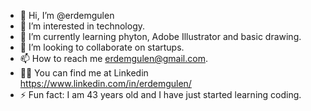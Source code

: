 - 👋 Hi, I’m @erdemgulen
- 👀 I’m interested in technology.
- 🌱 I’m currently learning phyton, Adobe Illustrator and basic drawing.
- 💞️ I’m looking to collaborate on startups.
- 📫 How to reach me erdemgulen@gmail.com.
- 👨‍💻 You can find me at Linkedin https://www.linkedin.com/in/erdemgulen/
- ⚡ Fun fact: I am 43 years old and I have just started learning coding.


<!---
erdemglen/erdemglen is a ✨ special ✨ repository because its `README.md` (this file) appears on your GitHub profile.
You can click the Preview link to take a look at your changes.
--->
